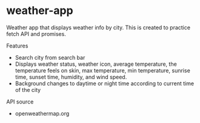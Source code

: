 # weather-app
Weather app that displays weather info by city. This is created to practice fetch API and promises.

Features
* Search city from search bar
* Displays weather status, weather icon, average temperature, the temperature feels on skin, max temperature, min temperature, sunrise time, sunset time, humidity, and wind speed.
* Background changes to daytime or night time according to current time of the city

API source
* openweathermap.org
